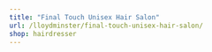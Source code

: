 ```yaml
---
title: "Final Touch Unisex Hair Salon"
url: /lloydminster/final-touch-unisex-hair-salon/
shop: hairdresser
---
```

